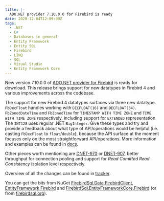 ```yaml
---
title: |-
  ADO.NET provider 7.10.0.0 for Firebird is ready
date: 2020-12-04T12:09:00Z
tags:
  - .NET
  - C#
  - Databases in general
  - Entity Framework
  - Entity SQL
  - Firebird
  - LINQ
  - SQL
  - Visual Studio
  - Entity Framework Core
---
```

New version 7.10.0.0 of [ADO.NET provider for Firebird][1] is ready for download. This release brings support for new datatypes in Firebird 4 and various improvements across the codebase. 

<!-- excerpt -->

The support for new Firebird 4 datatypes surfaces via three new datatype. `FbDecFloat` handles working with `DECFLOAT(16)` and `DECFLOAT(34)`. `FbZonedDateTime` and `FbZonedTime` for `TIMESTAMP WITH TIME ZONE` and `TIME WITH TIME ZONE` respectively, including support for `EXTENDED` representation. The `INT128` uses regular .NET `BigInteger`. Give these types and try and provide a feedback about what type of API/operations would be helpful (i.e. casting `FbDecFloat` to `float`/`double`), because the API surface at the moment focuses only on the most straightforward API/operations. More information and examples can be found in [docs][6]. 

Other pieces worth mentioning are [DNET-970][7] or [DNET-907][8], better throughput for connection pooling and support for _Read Comitted Read Consistency_ isolation level respectively.

Overview of all the changes can be found in [tracker][5].

You can get the bits from NuGet [FirebirdSql.Data.FirebirdClient][2], [EntityFramework.Firebird][3] and [FirebirdSql.EntityFrameworkCore.Firebird][4] (or from [firebirdsql.org][1]).

[1]: http://www.firebirdsql.org/en/net-provider/
[2]: http://www.nuget.org/packages/FirebirdSql.Data.FirebirdClient/
[3]: http://www.nuget.org/packages/EntityFramework.Firebird/
[4]: http://www.nuget.org/packages/FirebirdSql.EntityFrameworkCore.Firebird/
[5]: http://tracker.firebirdsql.org/browse/DNET/fixforversion/10920
[6]: https://github.com/FirebirdSQL/NETProvider/tree/master/Provider/docs
[7]: http://tracker.firebirdsql.org/browse/DNET-970
[8]: http://tracker.firebirdsql.org/browse/DNET-907